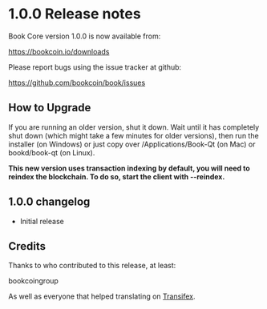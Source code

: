 1.0.0 Release notes
====================

Book Core version 1.0.0 is now available from:

  https://bookcoin.io/downloads

Please report bugs using the issue tracker at github:

  https://github.com/bookcoin/book/issues


How to Upgrade
--------------

If you are running an older version, shut it down. Wait until it has completely
shut down (which might take a few minutes for older versions), then run the
installer (on Windows) or just copy over /Applications/Book-Qt (on Mac) or
bookd/book-qt (on Linux).

**This new version uses transaction indexing by default, you will need to reindex 
the blockchain. To do so, start the client with --reindex.**


1.0.0 changelog
----------------
- Initial release


Credits
--------

Thanks to who contributed to this release, at least:

bookcoingroup

As well as everyone that helped translating on [Transifex](https://www.transifex.com/projects/p/book/).
